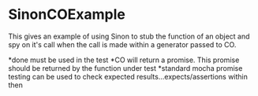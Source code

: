 # SinonCOExample

This gives an example of using Sinon to stub the function of an object and spy on it's call when the call is made within a generator passed to CO.

*done must be used in the test
*CO will return a promise. This promise should be returned by the function under test
*standard mocha promise testing can be used to check expected results...expects/assertions within then

